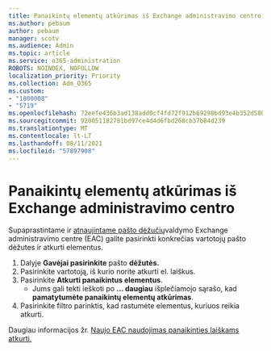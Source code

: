 ```yaml
---
title: Panaikintų elementų atkūrimas iš Exchange administravimo centro
ms.author: pebaum
author: pebaum
manager: scotv
ms.audience: Admin
ms.topic: article
ms.service: o365-administration
ROBOTS: NOINDEX, NOFOLLOW
localization_priority: Priority
ms.collection: Adm_O365
ms.custom:
- "1800008"
- "5719"
ms.openlocfilehash: 72eefe436b3ad138add0cf4fd72f912b69298bd93e4b352d5802f015ec94cbc3
ms.sourcegitcommit: 920051182781bd97ce4d4d6fbd268cb37b84d239
ms.translationtype: MT
ms.contentlocale: lt-LT
ms.lasthandoff: 08/11/2021
ms.locfileid: "57897908"
---
```

# <a name="recover-deleted-items-from-exchange-admin-center"></a>Panaikintų elementų atkūrimas iš Exchange administravimo centro

Supaprastintame ir [atnaujintame pašto dėžučių](https://admin.exchange.microsoft.com/#/mailboxes)valdymo Exchange administravimo centre (EAC) galite pasirinkti konkrečias vartotojų pašto dėžutes ir atkurti elementus.

1. Dalyje **Gavėjai pasirinkite** pašto **dėžutės.**
2. Pasirinkite vartotoją, iš kurio norite atkurti el. laiškus.
3. Pasirinkite **Atkurti panaikintus elementus**.
    - Jums gali tekti ieškoti po **... daugiau** išplečiamojo sąrašo, kad **pamatytumėte panaikintų elementų atkūrimas**.
4. Pasirinkite filtro parinktis, kad rastumėte elementus, kuriuos reikia atkurti.

Daugiau informacijos žr. [Naujo EAC naudojimas panaikinties laiškams atkurti.](https://docs.microsoft.com/exchange/recipients-in-exchange-online/manage-user-mailboxes/recover-deleted-messages#use-new-eac-for-recovering-deleted-messages)
